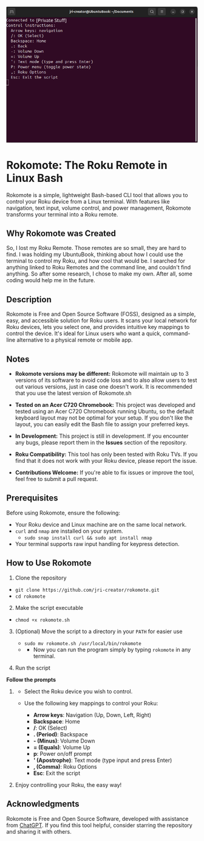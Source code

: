 ![Ubuntu Term w code](https://github.com/Jri-creator/rokomote/blob/main/2024_12_07_12y_Kleki.png)


# Rokomote: The Roku Remote in Linux Bash

Rokomote is a simple, lightweight Bash-based CLI tool that allows you to
control your Roku device from a Linux terminal. With features like
navigation, text input, volume control, and power management, Rokomote
transforms your terminal into a Roku remote.

## Why Rokomote was Created

So, I lost my Roku Remote. Those remotes are so small, they are hard to find.
I was holding my UbuntuBook, thinking about how I could use the terminal to 
control my Roku, and how cool that would be. I searched for anything linked to
Roku Remotes and the command line, and couldn't find anything. So after some
research, I chose to make my own. After all, some coding would help me in the 
future.

## Description

Rokomote is Free and Open Source Software (FOSS), designed as a
simple, easy, and accessible solution for Roku users. It scans your local
network for Roku devices, lets you select one, and provides intuitive
key mappings to control the device. It's ideal for Linux users who want
a quick, command-line alternative to a physical remote or mobile app.

## Notes

-   **Rokomote versions may be different:** Rokomote will maintain up to 3
    versions of its software to avoid code loss and to also allow users
    to test out various versions, just in case one doesn't work.
    It is recommended that you use the latest version of Rokomote.sh

-   **Tested on an Acer C720 Chromebook:** This project was developed
    and tested using an Acer C720 Chromebook running Ubuntu, so the default
    keyboard layout may not be optimal for your setup. If you don't like the
    layout, you can easily edit the Bash file to assign your preferred keys.
-   **In Development:** This project is still in development. If you
    encounter any bugs, please report them in the **Issues** section of
    the repository.
-   **Roku Compatibility:** This tool has only been tested with Roku
    TVs. If you find that it does not work with your Roku device, please
    report the issue.
-   **Contributions Welcome:** If you're able to fix issues or improve
    the tool, feel free to submit a pull request.

## Prerequisites

Before using Rokomote, ensure the following:

-   Your Roku device and Linux machine are on the same local network.
-   `curl` and `nmap` are installed on your system.
    - `sudo snap install curl && sudo apt install nmap`  
-   Your terminal supports raw input handling for keypress detection.

## How to Use Rokomote

1.  Clone the repository
  - `git clone https://github.com/jri-creator/rokomote.git`
  - `cd rokomote`
2.  Make the script executable
   - `chmod +x rokomote.sh`
3.  (Optional) Move the script to a directory in your `PATH` for easier
    use
    - `sudo mv rokomote.sh /usr/local/bin/rokomote`
    -    -    Now you can run the program simply by typing `rokomote` in any
        terminal.

4. Run the script

**Follow the prompts**

1.  -   Select the Roku device you wish to control.

    -   Use the following key mappings to control your Roku:

        -   **Arrow keys**: Navigation (Up, Down, Left, Right)
        -   **Backspace**: Home
        -   ****/****: OK (Select)
        -   ****. (Period)****: Backspace
        -   ****- (Minus)****: Volume Down
        -   ****= (Equals)****: Volume Up
        -   ****p****: Power on/off prompt
        -   ****' (Apostrophe)****: Text mode (type input and press Enter)
        -   ****, (Comma)****: Roku Options
        -   ****Esc****: Exit the script

2.  Enjoy controlling your Roku, the easy way!

## Acknowledgments

Rokomote is Free and Open Source Software, developed with assistance
from [ChatGPT](https://openai.com/chatgpt). If you find this tool
helpful, consider starring the repository and sharing it with others.
